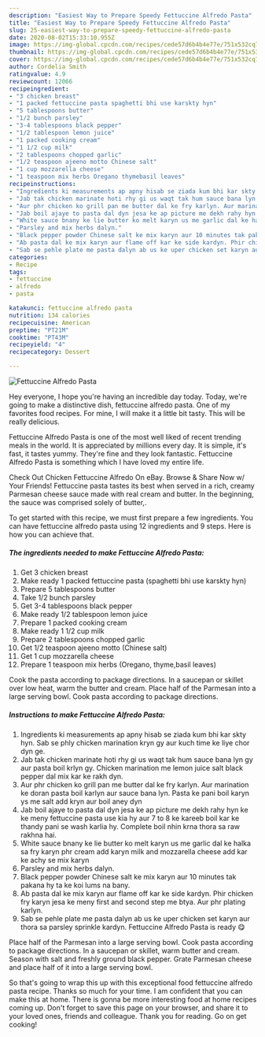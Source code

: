 ```yaml
---
description: "Easiest Way to Prepare Speedy Fettuccine Alfredo Pasta"
title: "Easiest Way to Prepare Speedy Fettuccine Alfredo Pasta"
slug: 25-easiest-way-to-prepare-speedy-fettuccine-alfredo-pasta
date: 2020-08-02T15:33:10.955Z
image: https://img-global.cpcdn.com/recipes/cede57d6b4b4e77e/751x532cq70/fettuccine-alfredo-pasta-recipe-main-photo.jpg
thumbnail: https://img-global.cpcdn.com/recipes/cede57d6b4b4e77e/751x532cq70/fettuccine-alfredo-pasta-recipe-main-photo.jpg
cover: https://img-global.cpcdn.com/recipes/cede57d6b4b4e77e/751x532cq70/fettuccine-alfredo-pasta-recipe-main-photo.jpg
author: Cordelia Smith
ratingvalue: 4.9
reviewcount: 12066
recipeingredient:
- "3 chicken breast"
- "1 packed fettuccine pasta spaghetti bhi use karskty hyn"
- "5 tablespoons butter"
- "1/2 bunch parsley"
- "3-4 tablespoons black pepper"
- "1/2 tablespoon lemon juice"
- "1 packed cooking cream"
- "1 1/2 cup milk"
- "2 tablespoons chopped garlic"
- "1/2 teaspoon ajeeno motto Chinese salt"
- "1 cup mozzarella cheese"
- "1 teaspoon mix herbs Oregano thymebasil leaves"
recipeinstructions:
- "Ingredients ki measurements ap apny hisab se ziada kum bhi kar skty hyn. Sab se phly chicken marination kryn gy aur kuch time ke liye chor dyn ge."
- "Jab tak chicken marinate hoti rhy gi us waqt tak hum sauce bana lyn gy aur pasta boil krlyn gy. Chicken marination me lemon juice salt black pepper dal mix kar ke rakh dyn."
- "Aur phr chicken ko grill pan me butter dal ke fry karlyn. Aur marination ke doran pasta boil karlyn aur sauce bana lyn. Pasta ke pani boil karyn ys me salt add kryn aur boil aney dyn"
- "Jab boil ajaye to pasta dal dyn jesa ke ap picture me dekh rahy hyn ke ke meny fettuccine pasta use kia hy aur 7 to 8 ke kareeb boil kar ke thandy pani se wash karlia hy. Complete boil nhin krna thora sa raw rakhna hai."
- "White sauce bnany ke lie butter ko melt karyn us me garlic dal ke halka sa fry karyn phr cream add karyn milk and mozzarella cheese add kar ke achy se mix karyn"
- "Parsley and mix herbs dalyn."
- "Black pepper powder Chinese salt ke mix karyn aur 10 minutes tak pakana hy ta ke koi lums na bany."
- "Ab pasta dal ke mix karyn aur flame off kar ke side kardyn. Phir chicken fry karyn jesa ke meny first and second step me btya. Aur phr plating karlyn."
- "Sab se pehle plate me pasta dalyn ab us ke uper chicken set karyn aur thora sa parsley sprinkle kardyn. Fettuccine Alfredo Pasta is ready 😋"
categories:
- Recipe
tags:
- fettuccine
- alfredo
- pasta

katakunci: fettuccine alfredo pasta 
nutrition: 134 calories
recipecuisine: American
preptime: "PT21M"
cooktime: "PT43M"
recipeyield: "4"
recipecategory: Dessert

---
```



![Fettuccine Alfredo Pasta](https://img-global.cpcdn.com/recipes/cede57d6b4b4e77e/751x532cq70/fettuccine-alfredo-pasta-recipe-main-photo.jpg)

Hey everyone, I hope you're having an incredible day today. Today, we're going to make a distinctive dish, fettuccine alfredo pasta. One of my favorites food recipes. For mine, I will make it a little bit tasty. This will be really delicious.

Fettuccine Alfredo Pasta is one of the most well liked of recent trending meals in the world. It is appreciated by millions every day. It is simple, it's fast, it tastes yummy. They're fine and they look fantastic. Fettuccine Alfredo Pasta is something which I have loved my entire life.

Check Out Chicken Fettuccine Alfredo On eBay. Browse &amp; Share Now w/ Your Friends! Fettuccine pasta tastes its best when served in a rich, creamy Parmesan cheese sauce made with real cream and butter. In the beginning, the sauce was comprised solely of butter,.


To get started with this recipe, we must first prepare a few ingredients. You can have fettuccine alfredo pasta using 12 ingredients and 9 steps. Here is how you can achieve that.

<!--inarticleads1-->

##### The ingredients needed to make Fettuccine Alfredo Pasta:

1. Get 3 chicken breast
1. Make ready 1 packed fettuccine pasta (spaghetti bhi use karskty hyn)
1. Prepare 5 tablespoons butter
1. Take 1/2 bunch parsley
1. Get 3-4 tablespoons black pepper
1. Make ready 1/2 tablespoon lemon juice
1. Prepare 1 packed cooking cream
1. Make ready 1 1/2 cup milk
1. Prepare 2 tablespoons chopped garlic
1. Get 1/2 teaspoon ajeeno motto (Chinese salt)
1. Get 1 cup mozzarella cheese
1. Prepare 1 teaspoon mix herbs (Oregano, thyme,basil leaves)


Cook the pasta according to package directions. In a saucepan or skillet over low heat, warm the butter and cream. Place half of the Parmesan into a large serving bowl. Cook pasta according to package directions. 

<!--inarticleads2-->

##### Instructions to make Fettuccine Alfredo Pasta:

1. Ingredients ki measurements ap apny hisab se ziada kum bhi kar skty hyn. Sab se phly chicken marination kryn gy aur kuch time ke liye chor dyn ge.
1. Jab tak chicken marinate hoti rhy gi us waqt tak hum sauce bana lyn gy aur pasta boil krlyn gy. Chicken marination me lemon juice salt black pepper dal mix kar ke rakh dyn.
1. Aur phr chicken ko grill pan me butter dal ke fry karlyn. Aur marination ke doran pasta boil karlyn aur sauce bana lyn. Pasta ke pani boil karyn ys me salt add kryn aur boil aney dyn
1. Jab boil ajaye to pasta dal dyn jesa ke ap picture me dekh rahy hyn ke ke meny fettuccine pasta use kia hy aur 7 to 8 ke kareeb boil kar ke thandy pani se wash karlia hy. Complete boil nhin krna thora sa raw rakhna hai.
1. White sauce bnany ke lie butter ko melt karyn us me garlic dal ke halka sa fry karyn phr cream add karyn milk and mozzarella cheese add kar ke achy se mix karyn
1. Parsley and mix herbs dalyn.
1. Black pepper powder Chinese salt ke mix karyn aur 10 minutes tak pakana hy ta ke koi lums na bany.
1. Ab pasta dal ke mix karyn aur flame off kar ke side kardyn. Phir chicken fry karyn jesa ke meny first and second step me btya. Aur phr plating karlyn.
1. Sab se pehle plate me pasta dalyn ab us ke uper chicken set karyn aur thora sa parsley sprinkle kardyn. Fettuccine Alfredo Pasta is ready 😋


Place half of the Parmesan into a large serving bowl. Cook pasta according to package directions. In a saucepan or skillet, warm butter and cream. Season with salt and freshly ground black pepper. Grate Parmesan cheese and place half of it into a large serving bowl. 

So that's going to wrap this up with this exceptional food fettuccine alfredo pasta recipe. Thanks so much for your time. I am confident that you can make this at home. There is gonna be more interesting food at home recipes coming up. Don't forget to save this page on your browser, and share it to your loved ones, friends and colleague. Thank you for reading. Go on get cooking!
